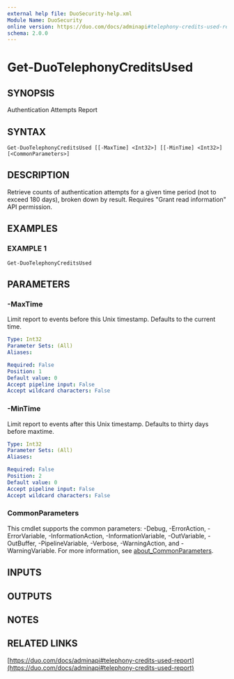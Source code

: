 ```yaml
---
external help file: DuoSecurity-help.xml
Module Name: DuoSecurity
online version: https://duo.com/docs/adminapi#telephony-credits-used-report
schema: 2.0.0
---
```


# Get-DuoTelephonyCreditsUsed

## SYNOPSIS
Authentication Attempts Report

## SYNTAX

```
Get-DuoTelephonyCreditsUsed [[-MaxTime] <Int32>] [[-MinTime] <Int32>] [<CommonParameters>]
```

## DESCRIPTION
Retrieve counts of authentication attempts for a given time period (not to exceed 180 days), broken down by result.
Requires "Grant read information" API permission.

## EXAMPLES

### EXAMPLE 1
```
Get-DuoTelephonyCreditsUsed
```

## PARAMETERS

### -MaxTime
Limit report to events before this Unix timestamp.
Defaults to the current time.

```yaml
Type: Int32
Parameter Sets: (All)
Aliases:

Required: False
Position: 1
Default value: 0
Accept pipeline input: False
Accept wildcard characters: False
```

### -MinTime
Limit report to events after this Unix timestamp.
Defaults to thirty days before maxtime.

```yaml
Type: Int32
Parameter Sets: (All)
Aliases:

Required: False
Position: 2
Default value: 0
Accept pipeline input: False
Accept wildcard characters: False
```

### CommonParameters
This cmdlet supports the common parameters: -Debug, -ErrorAction, -ErrorVariable, -InformationAction, -InformationVariable, -OutVariable, -OutBuffer, -PipelineVariable, -Verbose, -WarningAction, and -WarningVariable. For more information, see [about_CommonParameters](http://go.microsoft.com/fwlink/?LinkID=113216).

## INPUTS

## OUTPUTS

## NOTES

## RELATED LINKS

[https://duo.com/docs/adminapi#telephony-credits-used-report](https://duo.com/docs/adminapi#telephony-credits-used-report)

